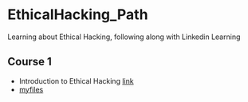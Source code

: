 # EthicalHacking_Path
Learning about Ethical Hacking, following along with Linkedin Learning



## Course 1

- Introduction to Ethical Hacking [link](https://www.linkedin.com/learning/ethical-hacking-introduction-to-ethical-hacking)
- [myfiles]()